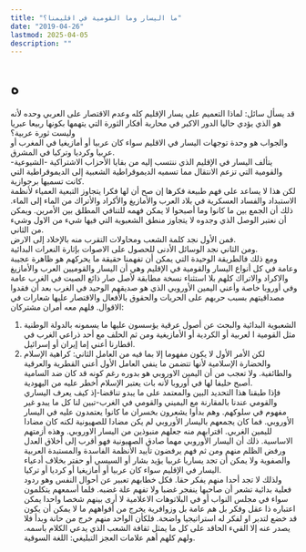 ```yaml
---
title: "ما اليسار وما القومية في اقليمنا؟"
date: "2019-04-26"
lastmod: 2025-04-05
description: ""
---
```

# **ه**

قد يسأل سائل: لماذا التعميم على يسار الإقليم كله وعدم الاقتصار على العربي وحده لأنه هو الذي يؤدي حاليا الدور الاكبر في محاربة أفكار الثورة التي يتهمها بكونها ربيعا عبريا وليست ثورة عربية؟  
والجواب هو وحدة توجهات اليسار في الاقليم سواء كان عربيا أو أمازيغيا في المغرب أو عربيا وكرديا وتركيا في المشرق.  
يتألف اليسار في الإقليم الذي ننتسب إليه من بقايا الأحزاب الاشتراكية -الشيوعية-والقومية التي تزعم الانتقال مما تسميه الديموقراطية الشعبية إلى الديموقراطية التي كانت تسميها برجوازية.  
لكن هذا لا يساعد على فهم طبيعة فكرها إن صح أن لها فكرا يتجاوز التبعية العمياء لأنظمة الاستبداد والفساد العسكرية في بلاد العرب والأمازيغ والأكراد والأتراك من الماء إلى الماء. ذلك أن الجمع بين ما كانوا وما أصبحوا لا يمكن فهمه للتنافي المطلق بين الأمرين. ويمكن أن نعتبر الوصل الذي وجدوه لا يتجاوز منطق الشعبوية التي فيها شيء من الاول وشيء من الثاني.  
فمن الأول نجد كلمة الشعب ومحاولات التقرب منه بالإخلاد إلى الارض.  
ومن الثاني نجد الوسائل الأدنى للحصول على الاصوات بإثارة النعرات البدائية.  
ومع ذلك فالطريقة الوحيدة التي يمكن أن تفهمنا حقيقة ما يحركهم هو ظاهرة عجيبة وعامة في كل أنواع اليسار والقومية في الإقليم وهي أن اليسار والقوميين العرب والأمازيغ والاكراد والاتراك كلهم بلا استثناء نسخة مطابقة لأصل صار ذائع الصيت في الغرب عامة وفي أوروبا خاصة وأعني اليمين الأوروبي الذي هو صديقهم الوحيد في الغرب بعد أن فقدوا مصداقيتهم بسبب حربهم على الحريات والحقوق بالأفعال والاقتصار عليها شعارات في الاقوال. فلهم معه أمران مشتركان:  
1. الشعبوية البدائية والبحث عن أصول عرقية يؤسسون عليها ما يسمونه بالدولة الوطنية مثل القومية ا لعربية أو الكردية أو الأمازيغية ومن ثم الحلف مع أحد ذراعي الغرب في اقطارنا أعني إما إيران أو إسرائيل.  
2. لكن الأمر الأول لا يكون مفهوما إلا بما فيه من العامل الثاني: كراهية الإسلام والحضارة الإسلامية لأنها تتضمن ما ينفي العامل الأول أعني القطرية والعرقية والطائفية. ولا تعجب من أن اليمين الاوروبي هو بدوره رغم كونه قد كان ضد السامية أصبح حليفا لها في أوروبا لأنه بات يعتبر الإسلام أخطر عليه من اليهودية.  
فإذا طبقنا هذا التحديد البين والمعتمد على ما يبدو تناقضا-إذ كيف يعرف اليساري والقومي عندنا بالمقارنة مع اليميني والقومي في الغرب-تبين لنا كل ما يبدو غير مفهوم في سلوكهم. وهم بدأوا يشعرون بخسران ما كانوا يعتمدون عليه في اليسار الأوروبي. فما كان يجمعهم باليسار الأوروبي لم يكن مضادا للصهيونية لكنه كان مضادا لليمين الغربي. اقترابهم منه جعلهم منبوذين من اليسار الاوروبي. وهذه أزمتهم الاساسية. ذلك أن اليسار الأوروبي مهما صادق الصهيونية فهو أقرب إلى أخلاق العدل ورفض الظلم منهم ومن ثم فهم يرفضون تأييد الأنظمة الفاسدة والمستبدة العربية والصفوية ولا يمكن أن تجد يساريا غربيا يؤيد بشار أو السيسي أو حفتر بخلاف أدعياء اليسار في الإقليم سواء كان عربيا أو أمازيغيا أو كرديا أو تركيا.  
ولذلك لا تجد أحدا منهم يفكر حقا. فكل خطابهم تعبير عن أحوال النفس وهو ردود فعلية بدائية تشعر أن صاحبها ينفجر غضبا ولا تفهم علة غضبه. فلما أسمعهم يتكلمون سواء في مجلس النواب أو في البلاتوهات الاعلامية لا أرى بينهم شخصا واحدا يمكن اعتباره ذا عقل وفكر بل هم عامة بل وزوافرية يخرج من أفواههم ما لا يمكن أن يكون قد خضع لتدبر او لفكر له استراتيجيا واضحة. فلكأن الواحد منهم خرج من حانة وبدأ فلا يصدر عنه إلا القيء الحاقد على كل ما يمثل ثقافة الشعب الذي يدعي الكلام باسمه. ولهم كلهم أهم علامات العجز التبليغي: اللغة السوقية.

###
